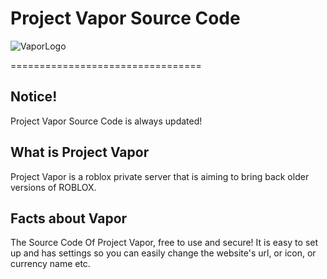 # Project Vapor Source Code
![VaporLogo](https://github.com/FlarfGithub/Project-Vapor-Source-Code/blob/main/img/logo.png?raw=true)

=================================

Notice!
---------------
Project Vapor Source Code is always updated!

What is Project Vapor
---------------
Project Vapor is a roblox private server that is aiming to bring back older versions of ROBLOX.

Facts about Vapor
---------------
The Source Code Of Project Vapor, free to use and secure!
It is easy to set up and has settings so you can easily change the website's url, or icon, or currency name etc.
